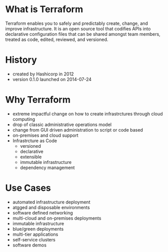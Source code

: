 # What is Terraform

Terraform enables you to safely and predictably create, change, and improve infrastructure. It is an open source tool that codifies APIs into declarative configuration files that can be shared amongst team members, treated as code, edited, reviewed, and versioned.

# History

- created by Hashicorp in 2012
- version 0.1.0 launched on 2014-07-24

# Why Terraform

- extreme impactful change on how to create infrastrctures through cloud computing
- drop of classic administrative operations model
- change from GUI driven administration to script or code based
- on-premises and cloud support
- Infrastrcture as Code
    - versioned
    - declarative
    - extensible
    - immutable infrastructure
    - dependency management
    
# Use Cases

- automated infrastructure deployment
- atgged and disposable environments
- software defined networking
- multi-cloud and on-premises deployments
- immutable infrastructure
- blue/green deployments
- multi-tier applications
- self-service clusters
- software demos
